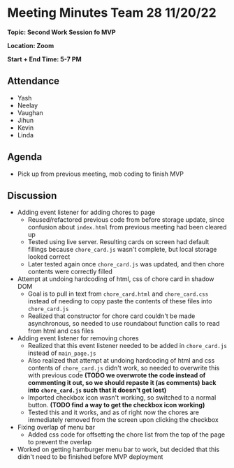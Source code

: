# Meeting Minutes Team 28 11/20/22

**Topic: Second Work Session fo MVP**

**Location: Zoom**

**Start + End Time: 5-7 PM**

## Attendance
- Yash
- Neelay
- Vaughan
- Jihun
- Kevin
- Linda

## Agenda

- Pick up from previous meeting, mob coding to finish MVP

## Discussion

- Adding event listener for adding chores to page
  - Reused/refactored previous code from before storage update, since confusion about `index.html` from previous meeting had been cleared up
  - Tested using live server. Resulting cards on screen had default fillings because `chore_card.js` wasn't complete, but local storage looked correct
  - Later tested again once `chore_card.js` was updated, and then chore contents were correctly filled
- Attempt at undoing hardcoding of html, css of chore card in shadow DOM
  - Goal is to pull in text from `chore_card.html` and `chore_card.css` instead of needing to copy paste the contents of these files into `chore_card.js`
  - Realized that constructor for chore card couldn't be made asynchronous, so needed to use roundabout function calls to read from html and css files
- Adding event listener for removing chores
  - Realized that this event listener needed to be added in `chore_card.js` instead of `main_page.js`
  - Also realized that attempt at undoing hardcoding of html and css contents of `chore_card.js` didn't work, so needed to overwrite this with previous code **(TODO we overwrote the code instead of commenting it out, so we should repaste it (as comments) back into `chore_card.js` such that it doesn't get lost)**
  - Imported checkbox icon wasn't working, so switched to a normal button. **(TODO find a way to get the checkbox icon working)**
  - Tested this and it works, and as of right now the chores are immediately removed from the screen upon clicking the checkbox
- Fixing overlap of menu bar
  - Added css code for offsetting the chore list from the top of the page to prevent the overlap
- Worked on getting hamburger menu bar to work, but decided that this didn't need to be finished before MVP deployment
